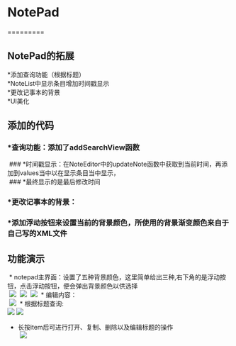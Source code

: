 # NotePad
=========<br>
## NotePad的拓展<br>
  *添加查询功能（根据标题）<br>
  *NoteList中显示条目增加时间戳显示<br>
  *更改记事本的背景<br>
  *UI美化<br>
## 添加的代码<br>
  ### *查询功能：添加了addSearchView函数<br>
  ### *时间戳显示：在NoteEditor中的updateNote函数中获取到当前时间，再添加到values当中以在显示条目当中显示，<br>
  ### *最终显示的是最后修改时间  <br>
  ### *更改记事本的背景：<br>
  ### *添加浮动按钮来设置当前的背景颜色，所使用的背景渐变颜色来自于自己写的XML文件<br>   
## 功能演示<br>
  * notepad主界面：设置了五种背景颜色，这里简单给出三种,右下角的是浮动按钮，点击浮动按钮，便会弹出背景颜色以供选择<br>
  ![](https://github.com/hmh35/notepad/blob/master/screen/mainscreen.png)
  ![](https://github.com/hmh35/notepad/blob/master/screen/mainscreen2.png) 
  ![](https://github.com/hmh35/notepad/blob/master/screen/mainscreen3.png)
  * 编辑内容：<br> 
  ![](https://github.com/hmh35/notepad/blob/master/screen/edit.png)
  * 根据标题查询:<br>
  ![](https://github.com/hmh35/notepad/blob/master/screen/search.png)
  ![](https://github.com/hmh35/notepad/blob/master/screen/search.png)
  * 长按item后可进行打开、复制、删除以及编辑标题的操作<br>
  ![](https://github.com/hmh35/notepad/blob/master/screen/edit2.png)
